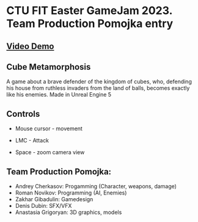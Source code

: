 # CTU FIT Easter GameJam 2023. Team Production Pomojka entry



## [Video Demo](https://youtu.be/sTg19srQ4rs)

## Cube Metamorphosis 

A game about a brave defender of the kingdom of cubes, who, defending his house from ruthless invaders from the land of balls, becomes exactly like his enemies.
Made in Unreal Engine 5

## Controls 

- Mouse cursor - movement 

- LMC - Attack

- Space - zoom camera view


## Team Production Pomojka: 
- Andrey Cherkasov: Progamming (Character, weapons, damage)
- Roman Novikov: Programming (AI, Enemies)
- Zakhar Gibadulin: Gamedesign
- Denis Dubin: SFX/VFX
- Anastasia Grigoryan: 3D graphics, models
